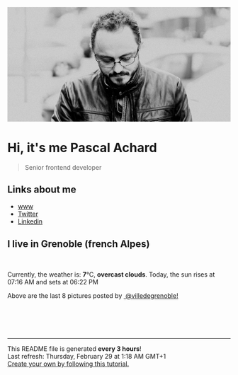 ![Pascal Achard](./images/photo-pascal-achard.jpg)
# Hi, it's me Pascal Achard
> Senior frontend developer

## Links about me
- [www](https://www.pascal-achard.com)
- [Twitter](https://twitter.com/botmaster)
- [Linkedin](http://www.linkedin.com/in/pascal-achard)


## I live in Grenoble (french Alpes)
<img src="https://openweathermap.org/img/wn/04n@2x.png" alt="">

Currently, the weather is: **7**°C, **overcast clouds**.
Today, the sun rises at 07:16 AM and sets at 06:22 PM

Above are the last 8 pictures posted by <a href="https://www.instagram.com/villedegrenoble/" target="_blank"><img alt="" src="https://upload.wikimedia.org/wikipedia/commons/thumb/e/e7/Instagram_logo_2016.svg/1024px-Instagram_logo_2016.svg.png" width="20"/> @villedegrenoble!</a>

<p style="display: flex; flex-wrap: wrap; gap: 20px;">
        <img src="https://cdn1.picuki.com/hosted-by-instagram/q/0exhNuNYnjBcaS3SYdxKjf8F2vJ1Wg5SZ60STLepjSVmIR1vLHOapZA0mpCj4yRwKwVlASuRYztj5IssVV1SCD15O0DXS72ORDxQ6qiaUe6nvDZn9pRjlbgxL3EXYHer8cQoVmCpNWwSDv5PHL%7C%7Clo7gX5vnvbCgAojOMMbBCyQlWotfpUrJy9ZRxt+S4jkja45BsNz5F%7C%7CH8kKl1lodnd%7C%7CndZEvf0PMd6trV2QaUNh4kG5OKopCu7Lm4rbzMvRmHZhYXCoOELhn7GJCEc7nK0Y7Fsf20m2VyXpDEZ9IkqhdiDG7w82q4vk4H2bUdBXG9p+kMjxdKyn36dOF+I2WAAxGXW94ngIfx%7C%7CiL%7C%7C%7C%7CKNCVfsjg5RTpOKjOBetpUWAhM+71AkmLbcWAIslO0IRKQa4b8g6TpVTlMo%7C%7C63yxiDTEX2zbYWcYm.jpeg" alt="" width="200"/>
        <img src="https://cdn1.picuki.com/hosted-by-instagram/q/0exhNuNYnjBcaS3SYdxKjf8F2vJ1Wg9SZ60STLepjSVmIR1vLHOapZA0mpCj4yRwKwVlASuRYztj5IsiV15ZAz17OUPXTreIRDdU66uRXeyhvDxu8ZBml7YyK3EWZ3+m9sUuVgmYdSgIGaYDG7uo+qhT5aGuO1lQpzaEW+oR9z5G7NCnV6xhz580r6GDhx+oucoyIDND%7C%7CHg1JU46o9CUqTUHGsv+MfF3pLUqF+dVzPgL6NDhkyblFTUtdHlbWhOPr6Lgp6NXryvJXXM9%7C%7C2z6ZoYKfk9OlnealjcQ9I8titj1edgr0PkHsqHURGM4VGly+jl0vYyQowbVRUSAi21m7jL+9rirXOQfv7vBYKC5EIjNgnONbbLcQ%7C%7CYZG3UHXayGbH7aAcqsAv9MsZgfEv5J2G6m9D+MOarHzwd7MR9NpDW4KKVZSv6S7ouA2FiCmCrIrwJmxpmeKOYE6Q0bzcuO1hVyfSGeB5sab2I=.jpeg" alt="" width="200"/>
        <img src="https://cdn1.picuki.com/hosted-by-instagram/q/0exhNuNYnjBcaS3SYdxKjf8F2vJ1Wg5SZ60STLepjSVmIR1vLHOapZA0mpCl6yRxIwVgFDeSYzti7I0rWF9SDj19P0XZSbKISDpc6q2eXefN0jNm8JFgk7oyLXEfZ3Sr8MMqUAmYdSgIGaYDG7uo+qhT5aGuO1lQpTb9d7JGmC4E5ZObS6olhMF4pJ2Jg3Tt%7C%7C9kiJzJE5m4vMAQrptqO52lEX%7C%7CD+O8BnsaBwVLYBxMQK5qnRlSaHEmw+Jj8uQXagtIj+kOYA2A67YS0333iQEpsSDnRTh3qS4zV3t4gj1aSNBdxuiekZkIH2bSAEXG428Fk71p26qCDMa2is4EhX2j3+2J6pX9of97jEDKCwce694jvhPJzqF+9hbD9cJLmFdxGObfa1BZ8Uw81AFKUeh2GU9iSoV5ej5RZ2EhBohgekBZdcWeyyxoDy5nKEtw6Plx8zgvOxcOER8HJK9cO8rwl+JCqTIJscYmHyn28sEeFTeLqVxpyHPrwU.jpeg" alt="" width="200"/>
        <img src="https://cdn1.picuki.com/hosted-by-instagram/q/0exhNuNYnjBcaS3SYdxKjf8F2vJ1Wg9SZ60STLepjSVmIR1vLHOapZA0mpCl6yRxIwVgFDeSYzti7I0qUVlYDD19P0XaQL2MSTpc6qybUejN2zJn85Fknbw1KHYYZHCp8sAtXQmYdSgIGaYDG7uo+qhT5aGuO1lQpzb9d7JGmC4E5ZPiZ6x29Zk0v7GEj0Xx7oolaT5O9T9sdgcrptPTpCkeXfPiM8M6pq56AIgCifgG6vuzynXhV1IkeFFxHzPCu4bIjeMstnuxXT4ZwyzyF6cyFQobhVjmljkA449+n6SDFaxMn%7C%7C07s%7C%7C2AATNBVmtUpBVtmJGCnCbUNU2z8lR992eD76mAJtECrY%7C%7CeL%7C%7CjMev%7C%7CE1gzxK+L6UehoEyhCA%7C%7C%7C%7CUBBKJZvq+WpgJqapJPfdYhnO+2RK8Ob37iCJaURRO2mW0NIRhFNyp5byt9COHgASNg14pouC+WqQax1sApJCovSAjXSSAOsZMBCff3Q16EI0VJeg=.jpeg" alt="" width="200"/>
        <img src="https://cdn1.picuki.com/hosted-by-instagram/q/0exhNuNYnjBcaS3SYdxKjf8F2vJ1Wg9SZ60STLepjSVmIR1vLHOapZA0mpCl6yRxIwVgFDeSYzti7I0qU1tWDD19P0XaQLCOSTpc6qyQV+jN2jRg8pZml7kyLnEeYnSr%7C%7CsUsXQmYdSgIGaYDG7uo%7C%7CeoV5vvwaTMHuDaXNuUtzCVG%7C%7CMm0X51wm8Rm3ayEv0PxtpcyKzNe92U1aUospYmX+HQJWPr5PN1gpKZlR7pCicgIrdDgmBq7EHl3Kj4nUQ+RubTOl+1evSjGcxQirjGGY5waFwEQvniJ4VA0toFzqaqTZY49zt8ZkIH2CmUEXTE86kEomZOClCLOYGWW1EZLnk3J76SeVvV0i7HZPN2pfI%7C%7CG6ASTQ5XZDZR9GCkrRa%7C%7CyHQ2SI7i1BMoO294JE%7C%7CAThw6K0QCZZ7HSj0J6AwBMoAKGBcpFdq+30J6RpnDIlALa+FU%7C%7CoOfqT+ZMmmZ28ZKh7kB0fCGQUO0ba2aGiBYdHN1%7C%7CYrfMw8bWOL0WHg==.jpeg" alt="" width="200"/>
        <img src="https://cdn1.picuki.com/hosted-by-instagram/q/0exhNuNYnjBcaS3SYdxKjf8F2vJ1Wg5SZ60STLepjSVmIR1vLHOapZA0mpCl6yRxIwVgFDeSYzti7I0rUF9QCj19PkzZT7OMRDpd7amdUevN0TNn9pFilrc3L3QcbX+r8cUrVAmYdSgIGaYDG7uo+qhT5aGuO1lQpzb9d7JGmC4E5ZPiZ6x29Zk0v7GEj0Xx7oolaT5O9T9sdwcrptPTpCkeXfPiM8M6pq56AIgCifgG6vuzynXuV1IkeFFxHzPCrKfvmL5SlHPsVwwZwyytZJsjDAobhVjmljkA449+n6SDFaxMn%7C%7C07s%7C%7C2AATNBVmtUpBVtmJGCnCbUNU2z8lR951GA7KmUatMCpY%7C%7CeP8qEe9HMnwzHK+L6UehoEyhCA%7C%7C%7C%7CUBBKJZvq+WpgJqapJP7V9mnid5zSydoejiCBbBRJQgTjcLoAmSPe1z7ihxGbblja%7C%7CjTMcveCaepIax1sApJCouiMpKy+AOsZMBCff3Q16EI0VJeg=.jpeg" alt="" width="200"/>
        <img src="https://cdn1.picuki.com/hosted-by-instagram/q/0exhNuNYnjBcaS3SYdxKjf8F2vJ1Wg9SZ60STLepjSVmIR1vLHOapZA0mpCl6yRxIwVgFDeSYzti7IoqWVtRDT19PkDYSbaKTzZS6KmcVe3N0DBh9pNgnLs2KX0ZZn+p%7C%7CsEoUgmYdSgIGaYDG7uo+qhT5aGuO1lQpTb9d7JGmC4E5ZObS6olhMF4pJ2Jg3Tt%7C%7C9kiJzJE5m4vMAQrptqO52hEX%7C%7CD+O8BnsaBwVLYBxMQK5qnRlSaHEmw+Jj8uR3agtIj+kOYA2A77QRpv8HSwbJYCDnRGgFiImyN3t4gj1aSNBdxuiekZkIH2bSAEXG428Fk71p26qCDMa2is4EhX2j3+2J6mXOQl97j6DOSzYf684ivtPpzEPeliWj9cJLmFdxGObfa1BZ8Uw81AFKUeh2GU9iXtfLfd4yd+Ux9goGyhH6Jac%7C%7CaF0qKHwU7Bj2+Jh1N2hNu5cbIR8EQN1taKrwl+JCqTIJsdbxWOn28sEeFTeLqVxpyHPrwU.jpeg" alt="" width="200"/>
        <img src="https://cdn1.picuki.com/hosted-by-instagram/q/0exhNuNYnjBcaS3SYdxKjf8F2vJ1WgxSZ60STLepjSVmIR1vLHOapZA0mpCj4yRwKwVlASuRYzti7YgpV1lRDD14O03YQLOJRT5T662QXOnN0jZv9pRpk7Y3KHQcYnOn98IkVwmYdSgIGaYDG7uo+qhT5aGuO1lQpTb9d7JGmC4E5ZObS6olhMF4pJ2Jg3Tt%7C%7C9kiJzJE5m4vMAQrptqO52tEX%7C%7CD+O8BnsaBwVLYBxMQK5qnRlSaHEmw+Jj8vR3agtIj+kOYA2AjaRBox43uybuQSDnRGlWSC4jt3t4gj1aSNBdxuiekakIH2bSAEXG428Fk71p26qCDMa2is4EhX2j3+2J6mXPQl97jqEKKwceq94wXxPp7qPaFhfD9cJLmFdxGObfa1BZ8Uw81AFKUeh2GU9iSaJpOm+kF2UCcSkXmoO5skcMLIz6jy2X%7C%7CopjSigR09o+6XXapq5EcP%7C%7C9asrwl+JCqTIJtqYm2Cn28sEeFTeLqVxpyHPrwU.jpeg" alt="" width="200"/>
</p>

------------
<p>This README file is generated <b>every 3 hours</b>!
    <br />Last refresh: Thursday, February 29 at 1:18 AM GMT+1
    <br /><a href="https://medium.com/@th.guibert/how-to-create-a-self-updating-readme-md-for-your-github-profile-f8b05744ca91">Create your own by following this tutorial.</a>
</p>
<p><a href="https://github.com/botmaster/botmaster/actions/workflows/main.yaml"><img alt="" src="https://github.com/botmaster/botmaster/actions/workflows/main.yaml/badge.svg" /></a></p>

